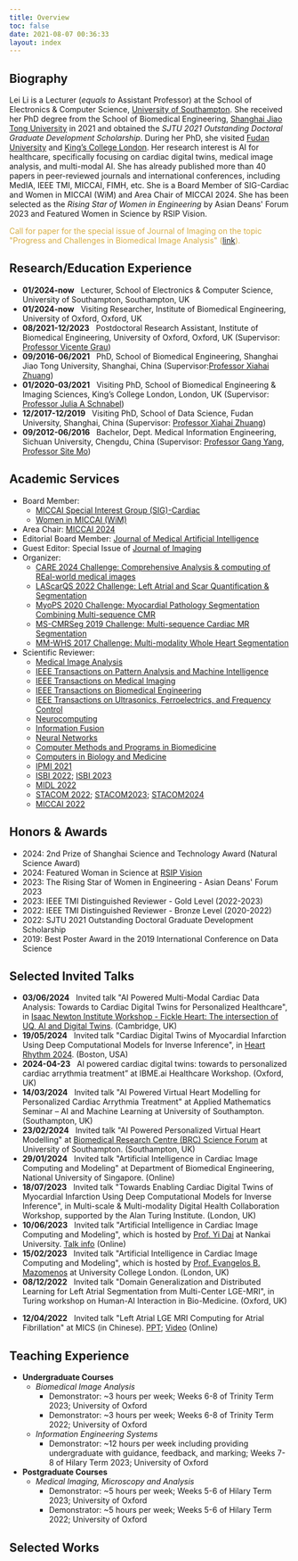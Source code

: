 ```yaml
---
title: Overview
toc: false
date: 2021-08-07 00:36:33
layout: index
---
```

## Biography

Lei Li is a Lecturer (*equals to* Assistant Professor) at the School of Electronics & Computer Science, [University of Southampton](https://www.southampton.ac.uk/about/faculties-schools-departments/school-of-electronics-and-computer-science). She received her PhD degree from the School of Biomedical Engineering, [Shanghai Jiao Tong University](http://en.bme.sjtu.edu.cn/) in 2021 and obtained the *SJTU 2021 Outstanding Doctoral Graduate Development Scholarship*. During her PhD, she visited [Fudan University](https://zmiclab.github.io/) and [King’s College London](https://www.kcl.ac.uk/bmeis/our-departments/biomedical-engineering). Her research interest is AI for healthcare, specifically focusing on cardiac digital twins, medical image analysis, and multi-modal AI. She has already published more than 40 papers in peer-reviewed journals and international conferences, including MedIA, IEEE TMI, MICCAI, FIMH, etc. She is a Board Member of SIG-Cardiac and Women in MICCAI (WiM) and Area Chair of MICCAI 2024. She has been selected as the *Rising Star of Women in Engineering* by Asian Deans' Forum 2023 and Featured Women in Science by RSIP Vision.

<!-- She received her bachelor’s degree in Department of Medical Information Engineering, [Sichuan University](https://eie.scu.edu.cn/ceeiten/index.htm), in 2016. -->
<!-- She has already published more than 40 papers in peer-reviewed journals and international conferences, including MedIA, IEEE TMI, MICCAI and FIMH. Some of these works have been selected as the most popular cited paper in MedIA and TMI. She is a Board Member of SIG-Cardiac and Women in MICCAI (WiM), and Area Chair of MICCAI 2024. She has been selected as the *Rising Star of Women in Engineering* by Asian Deans' Forum 2023 and Featured Women in Science by RSIP Vision. She has co-organized five MICCAI challenge events, including CARE 2024, LAScarQS 2022, MyoPS 2020, MS-CMRSeg 2019, and MM-WHS 2017. She serves as a reviewer for many journals and conferences, including MedIA, IEEE TPAMI, IEEE TMI, IEEE TBME, Neurocomputing, Information Fusion, Neural Networks, ISBI, IPMI, MIDL, and MICCAI, etc. -->

<!-- <span style="color: #d8af45">I am on looking for self-motivated PhD students who are interested in AI for heathcare, especially AI powered personalized virtual heart modelling ([application link](https://www.jobs.ac.uk/job/DGA873/phd-studentship-ai-powered-personalized-virtual-heart-modelling)).  </span> -->

<span style="color: #d8af45">Call for paper for the special issue of Journal of Imaging on the topic "Progress and Challenges in Biomedical Image Analysis" ([link](https://www.mdpi.com/journal/jimaging/special_issues/2112PXP61G)).  </span>

## Research/Education Experience

* **01/2024-now** &nbsp; Lecturer, School of Electronics & Computer Science, University of Southampton, Southampton, UK
* **01/2024-now** &nbsp; Visiting Researcher, Institute of Biomedical Engineering, University of Oxford, Oxford, UK
* **08/2021-12/2023** &nbsp; Postdoctoral Research Assistant, Institute of Biomedical Engineering, University of Oxford, Oxford, UK (Supervisor: [Professor Vicente Grau](https://eng.ox.ac.uk/people/vicente-grau-colomer/))
* **09/2016-06/2021** &nbsp; PhD, School of Biomedical Engineering, Shanghai Jiao Tong University, Shanghai, China (Supervisor:[Professor Xiahai Zhuang](http://www.sdspeople.fudan.edu.cn/zhuangxiahai/))
* **01/2020-03/2021** &nbsp; Visiting PhD, School of Biomedical Engineering & Imaging Sciences, King’s College London, London, UK (Supervisor: [Professor Julia A Schnabel](https://www.kcl.ac.uk/people/julia-a-schnabel))
* **12/2017-12/2019** &nbsp; Visiting PhD, School of Data Science, Fudan University, Shanghai, China (Supervisor: [Professor Xiahai Zhuang](http://www.sdspeople.fudan.edu.cn/zhuangxiahai/))
* **09/2012-06/2016** &nbsp; Bachelor, Dept. Medical Information Engineering, Sichuan University, Chengdu, China (Supervisor: [Professor Gang Yang](https://bme.scu.edu.cn/info/1090/1460.htm#), [Professor Site Mo](https://ee.scu.edu.cn/info/1045/6201.htm))

## Academic Services

* Board Member:
  * [MICCAI Special Interest Group (SIG)-Cardiac](https://miccai.org/index.php/special-interest-groups/sig-cardiac/)
  * [Women in MICCAI (WiM)](http://www.miccai.org/about-miccai/women-in-miccai/)
* Area Chair: [MICCAI 2024](https://conferences.miccai.org/2024/en/)
* Editorial Board Member: [Journal of Medical Artificial Intelligence](https://jmai.amegroups.com/)
* Guest Editor: Special Issue of [Journal of Imaging](https://www.mdpi.com/journal/jimaging/special_issues/2112PXP61G)
* Organizer:
  * [CARE 2024 Challenge: Comprehensive Analysis & computing of REal-world medical images](http://zmic.org.cn/care_2024/)
  * [LAScarQS 2022 Challenge: Left Atrial and Scar Quantification & Segmentation](https://zmiclab.github.io/projects/lascarqs22/)
  * [MyoPS 2020 Challenge: Myocardial Pathology Segmentation Combining Multi-sequence CMR](https://zmiclab.github.io/zxh/0/myops20/)
  * [MS-CMRSeg 2019 Challenge: Multi-sequence Cardiac MR Segmentation](https://zmiclab.github.io/zxh/0/mscmrseg19/)
  * [MM-WHS 2017 Challenge: Multi-modality Whole Heart Segmentation](https://zmiclab.github.io/zxh/0/mmwhs/)
* Scientific Reviewer:
  * [Medical Image Analysis](https://www.journals.elsevier.com/medical-image-analysis)
  * [IEEE Transactions on Pattern Analysis and Machine Intelligence](https://ieeexplore.ieee.org/xpl/RecentIssue.jsp?punumber=34)
  * [IEEE Transactions on Medical Imaging](https://ieeexplore.ieee.org/xpl/RecentIssue.jsp?punumber=42)
  * [IEEE Transactions on Biomedical Engineering](https://ieeexplore.ieee.org/xpl/RecentIssue.jsp?punumber=10)
  * [IEEE Transactions on Ultrasonics, Ferroelectrics, and Frequency Control](https://ieeexplore.ieee.org/xpl/RecentIssue.jsp?punumber=58)
  * [Neurocomputing](https://www.journals.elsevier.com/neurocomputing)
  * [Information Fusion](https://www.sciencedirect.com/journal/information-fusion)
  * [Neural Networks](https://www.sciencedirect.com/journal/neural-networks)
  * [Computer Methods and Programs in Biomedicine](https://www.sciencedirect.com/journal/computer-methods-and-programs-in-biomedicine)
  * [Computers in Biology and Medicine](https://www.sciencedirect.com/journal/computers-in-biology-and-medicine)
  * [IPMI 2021](http://ipmi2021.org/)
  * [ISBI 2022](https://biomedicalimaging.org/2022/); [ISBI 2023](https://2023.biomedicalimaging.org/en/)
  * [MIDL 2022](https://2022.midl.io/)
  * [STACOM 2022](https://stacom.github.io/stacom2022/); [STACOM2023](https://stacom.github.io/stacom2023/); [STACOM2024](https://stacom.github.io/stacom2024/)
  * [MICCAI 2022](https://conferences.miccai.org/2022/en/)

## Honors & Awards

* 2024: 2nd Prize of Shanghai Science and Technology Award (Natural Science Award)
* 2024: Featured Woman in Science at [RSIP Vision](https://www.rsipvision.com/ComputerVisionNews-2024March/26/)
* 2023: The Rising Star of Women in Engineering - Asian Deans' Forum 2023
* 2023: IEEE TMI Distinguished Reviewer - Gold Level (2022-2023)
* 2022: IEEE TMI Distinguished Reviewer - Bronze Level (2020-2022)
* 2022: SJTU 2021 Outstanding Doctoral Graduate Development Scholarship
* 2019: Best Poster Award in the 2019 International Conference on Data Science

## Selected Invited Talks

* **03/06/2024** &nbsp; Invited talk "AI Powered Multi-Modal Cardiac Data Analysis: Towards to Cardiac Digital Twins for Personalized Healthcare", in [Isaac Newton Institute Workshop - Fickle Heart: The intersection of UQ, AI and Digital Twins](https://www.newton.ac.uk/event/fhtw02/). (Cambridge, UK)
* **19/05/2024** &nbsp; Invited talk "Cardiac Digital Twins of Myocardial Infarction Using Deep Computational Models for Inverse Inference", in [Heart Rhythm 2024](https://heartrhythm.com/attend/heart-rhythm-2024). (Boston, USA)
* **2024-04-23** &nbsp; AI powered cardiac digital twins: towards to personalized cardiac arrythmia treatment” at IBME.ai Healthcare Workshop. (Oxford, UK)
* **14/03/2024** &nbsp; Invited talk "AI Powered Virtual Heart Modelling for Personalized Cardiac Arrythmia Treatment" at Applied Mathematics Seminar – AI and Machine Learning at University of Southampton. (Southampton, UK)
* **23/02/2024** &nbsp; Invited talk "AI Powered Personalized Virtual Heart Modelling" at [Biomedical Research Centre (BRC) Science Forum](https://www.southamptonbrc.nihr.ac.uk/brc-forum) at University of Southampton. (Southampton, UK)
* **29/01/2024** &nbsp; Invited talk "Artificial Intelligence in Cardiac Image Computing and Modeling" at Department of Biomedical Engineering, National University of Singapore. (Online)
* **18/07/2023** &nbsp; Invited talk "Towards Enabling Cardiac Digital Twins of Myocardial Infarction Using Deep Computational Models for Inverse Inference", in Multi-scale & Multi-modality Digital Health Collaboration Workshop, supported by the Alan Turing Institute. (London, UK)
* **10/06/2023** &nbsp; Invited talk "Artificial Intelligence in Cardiac Image Computing and Modeling", which is hosted by [Prof. Yi Dai](https://ai.nankai.edu.cn/info/1033/4187.htm) at Nankai University. [Talk info](https://ai.nankai.edu.cn/info/1021/5341.htm) (Online)
* **15/02/2023** &nbsp; Invited talk "Artificial Intelligence in Cardiac Image Computing and Modeling", which is hosted by [Prof. Evangelos B. Mazomenos](https://www.ucl.ac.uk/surgical-robot-vision/evangelos-mazomenos) at University College London. (London, UK)
* **08/12/2022** &nbsp; Invited talk "Domain Generalization and Distributed Learning for Left Atrial Segmentation from Multi-Center LGE-MRI", in Turing workshop on Human-AI Interaction in Bio-Medicine. (Oxford, UK)
<!-- * **18/09/2022** &nbsp; Oral presenter in [STACOM 2022](https://stacom.github.io/stacom2022/) for the paper "Deep Computational Model for the Inference of Ventricular Activation Properties". [Video](https://drive.google.com/file/d/1UyWxRotsB8VvfYdJpYLawEJ3gye3h1F3/view?usp=sharing) -->
* **12/04/2022** &nbsp; Invited talk "Left Atrial LGE MRI Computing for Atrial Fibrillation" at MICS (in Chinese).  [PPT](https://drive.google.com/file/d/15HKocmko3Ol4V0t3yuljhUvtMmLy_R6s/view?usp=sharing); [Video](https://www.bilibili.com/video/BV1PB4y1U7LF?spm_id_from=333.999.0.0) (Online)
<!-- * **27/09/2021** &nbsp; Oral presenter in [M&Ms-2](https://www.ub.edu/mnms-2/) for the paper "Right Ventricular Segmentation from Short- and Long-Axis MRIs via Information Transition". [Video](https://drive.google.com/file/d/1urbB4YsjTbyUFOmDDCSevKk-W2XEoEtl/view) -->

## Teaching Experience

* **Undergraduate Courses**
  <!-- * *BIOM1005 - Biomedical Engineering Mathematics*
    * Lecturer: modules ***; University of Southampton
  * *BIOM2005 - Further Mathematics and Algorithms*
    * Lecturer: modules ***; University of Southampton -->
  * *Biomedical Image Analysis*
    * Demonstrator: ~3 hours per week; Weeks 6-8 of Trinity Term 2023; University of Oxford
    * Demonstrator: ~3 hours per week; Weeks 6-8 of Trinity Term 2022; University of Oxford
  * *Information Engineering Systems*
    * Demonstrator: ~12 hours per week including providing undergraduate with guidance, feedback, and marking; Weeks 7-8 of Hilary Term 2023; University of Oxford
* **Postgraduate Courses**
  * *Medical Imaging, Microscopy and Analysis*
    * Demonstrator: ~5 hours per week; Weeks 5-6 of Hilary Term 2023; University of Oxford
    * Demonstrator: ~5 hours per week; Weeks 5-6 of Hilary Term 2022; University of Oxford

## Selected Works

<!-- ## Selected Publications

* **Lei Li**, Veronika A Zimmer, Julia A Schnabel, Xiahai Zhuang*: Medical Image Analysis on Left Atrial LGE MRI for Atrial Fibrillation Studies: A Review, ***Medical Image Analysis***, vol. 77, 102360, 2022. [Link](https://doi.org/10.1016/j.media.2022.102360)

* **Lei Li**, Veronika A Zimmer, Julia A Schnabel, Xiahai Zhuang\*: AtrialJSQnet: A New Framework for Joint Segmentation and Quantification of Left Atrium and Scars Incorporating Spatial and Shape Information, ***Medical Image Analysis***, vol. 76, 102303, 2022. [Link](https://doi.org/10.1016/j.media.2021.102303), [Code](https://github.com/lileitech/AtrialJSQnet)
  
* **Lei Li**, Fuping Wu, Guang Yang, Lingchao Xu, Tom Wong, Raad Mohiaddin, David Firmin, Jenny Keegan, Xiahai Zhuang\*: Atrial Scar Quantification via Multi-Scale CNN in the Graph-Cuts Framework. ***Medical Image Analysis***, vol. 60, 101595, 2020. [Link](https://doi.org/10.1016/j.media.2019.101595), [Code](https://github.com/lileitech/LearnGC) -->